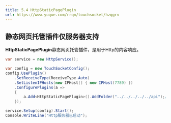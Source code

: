 ```yaml
---
title: 5.4 HttpStaticPagePlugin
url: https://www.yuque.com/rrqm/touchsocket/hzqgrv
---
```


<a name="DXvFk"></a>

## 静态网页托管插件仅服务器支持

**HttpStaticPagePlugin**静态网页托管插件，是用于Http的内容响应。

```csharp
var service = new HttpService();

var config = new TouchSocketConfig();
config.UsePlugin()
    .SetReceiveType(ReceiveType.Auto)
    .SetListenIPHosts(new IPHost[] { new IPHost(7789) })
    .ConfigurePlugins(a =>
    {
        a.Add<HttpStaticPagePlugin>().AddFolder("../../../../../api");//添加静态页面文件夹
    });

service.Setup(config).Start();
Console.WriteLine("Http服务器已启动");
```
